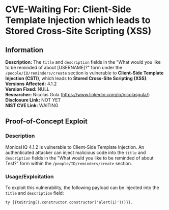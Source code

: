 # CVE-Waiting For: Client-Side Template Injection which leads to Stored Cross-Site Scripting (XSS)

## Information  
**Description:** The `title` and `description` fields in the "What would you like to be reminded of about [USERNAME]?" form under the `/people/ID/reminders/create` section is vulnerable to **Client-Side Template Injection (CSTI)**, which leads to **Stored Cross-Site Scripting (XSS)**.  
**Versions Affected:** 4.1.2  
**Version Fixed:** NULL  
**Researcher:** Nicolas Gula (https://www.linkedin.com/in/nicolasgula/)  
**Disclosure Link:** NOT YET  
**NIST CVE Link:** WAITING  

## Proof-of-Concept Exploit  

### Description  
MonicaHQ 4.1.2 is vulnerable to Client-Side Template Injection. An authenticated attacker can inject malicious code into the `title` and `description` fields in the "What would you like to be reminded of about Test?" form within the `/people/ID/reminders/create` section.  

### Usage/Exploitation  
To exploit this vulnerability, the following payload can be injected into the `title` and `description` field:  

```vue
ty {{toString().constructor.constructor('alert(1)')()}}. 
```